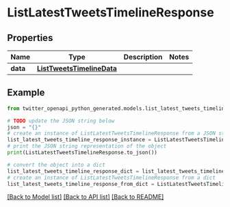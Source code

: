 # ListLatestTweetsTimelineResponse


## Properties

Name | Type | Description | Notes
------------ | ------------- | ------------- | -------------
**data** | [**ListTweetsTimelineData**](ListTweetsTimelineData.md) |  | 

## Example

```python
from twitter_openapi_python_generated.models.list_latest_tweets_timeline_response import ListLatestTweetsTimelineResponse

# TODO update the JSON string below
json = "{}"
# create an instance of ListLatestTweetsTimelineResponse from a JSON string
list_latest_tweets_timeline_response_instance = ListLatestTweetsTimelineResponse.from_json(json)
# print the JSON string representation of the object
print(ListLatestTweetsTimelineResponse.to_json())

# convert the object into a dict
list_latest_tweets_timeline_response_dict = list_latest_tweets_timeline_response_instance.to_dict()
# create an instance of ListLatestTweetsTimelineResponse from a dict
list_latest_tweets_timeline_response_from_dict = ListLatestTweetsTimelineResponse.from_dict(list_latest_tweets_timeline_response_dict)
```
[[Back to Model list]](../README.md#documentation-for-models) [[Back to API list]](../README.md#documentation-for-api-endpoints) [[Back to README]](../README.md)


